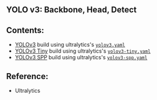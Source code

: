 ## YOLO v3: Backbone, Head, Detect

## Contents:

- [YOLOv3](./models/yolov3.py) build using ultralytics's [`yolov3.yaml`](models/yamls/yolov3.yaml)
- [YOLOv3 Tiny](./models/yolov3-tiny.py) build using ultralytics's [`yolov3-tiny.yaml`](models/yamls/yolov3.yaml)
- [YOLOv3 SPP](./models/yolov3.py) build using ultralytics's [`yolov3-spp.yaml`](models/yamls/yolov3.yaml)

## Reference:

- Ultralytics